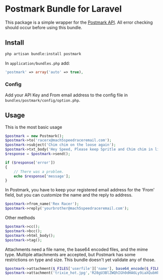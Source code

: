 # Postmark Bundle for Laravel #

This package is a simple wrapper for the [Postmark API](http://developer.postmarkapp.com/developer-build.html).  All error checking should occur before using this bundle.

## Install ##

```bash
php artisan bundle:install postmark
```

In ``application/bundles.php`` add:

```php
'postmark' => array('auto' => true),
```

### Config ###

Add your API Key and From email address to the config file in ``bundles/postmark/config/option.php``.

## Usage ##

This is the most basic usage

```php
$postmark = new Postmark();
$postmark->to('racerx@mach5speedraceremail.com');
$postmark->subject('Chim chim on the loose again');
$postmark->txt_body('Hey Speed, Please keep Spritle and Chim chim in line. Love, Racer X.');
$response = $postmark->send();

if ($response['error']) 
{
	// There was a problem.
	echo $response['message'];
}
```

In Postmark, you have to keep your registered email address for the 'From' field, but you can customize the name and the reply to address.

```php
$postmark->from_name('Rex Racer');
$postmark->reply('yourbrother@mach5speedraceremail.com');
```

Other methods

```php
$postmark->cc();
$postmark->bcc();
$postmark->html_body();
$postmark->tag();
```

Attachments need a file name, the base64 encoded files, and the mime type. Multiple attachments are accepted, but Postmark has some restrictions on type and size. This bundle doesn't yet validate any of those.

```php
$postmark->attachment($_FILES['userfile']['name'], base64_encode($_FILES['userfile']['tmp_name'], $_FILES['userfile']['type']));
$postmark->attachment('trixie_hot.jpg','R28gU3BlZWQhIGh0dHA6Ly9iaXQubHkvT2xTSGhz','image/jpeg');
``` 